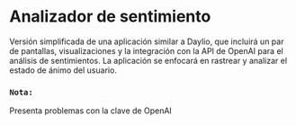 # Analizador de sentimiento

Versión simplificada de una aplicación similar a Daylio, que incluirá un par de pantallas, visualizaciones y la integración con la API de OpenAI para el análisis de sentimientos. La aplicación se enfocará en rastrear y analizar el estado de ánimo del usuario.

### `Nota:`

Presenta problemas con la clave de OpenAI
